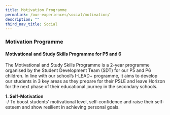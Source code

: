 ```yaml
---
title: Motivation Programme
permalink: /our-experiences/social/motivation/
description: ""
third_nav_title: Social
---
```

### **Motivation Programme**
#### **Motivational and Study Skills Programme for P5 and 6**
The Motivational and Study Skills Programme is a 2-year programme organised by the Student Development Team (SDT) for our P5 and P6 children. In line with our school’s I-LEAD+ programme, it aims to develop our students in 3 key areas as they prepare for their PSLE and leave Horizon for the next phase of their educational journey in the secondary schools.

**1. Self-Motivation**<br>
-/ To boost students’ motivational level, self-confidence and raise their self-esteem and show resilient in achieving personal goals.



